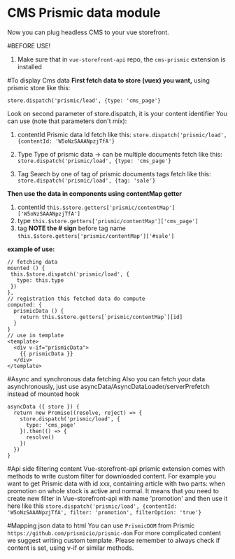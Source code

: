 # CMS Prismic data module
Now you can plug headless CMS to your vue storefront.

#BEFORE USE!
1. Make sure that in `vue-storefront-api` repo, the `cms-prismic` extension is installed

#To display Cms data
**First fetch data to store (vuex) you want,** using prismic store like this:

`store.dispatch('prismic/load', {type: 'cms_page'}`

Look on second parameter of store.dispatch, it is your content identifier
You can use (note that parameters don't mix):
1. contentId 
Prismic data Id
fetch like this: `store.dispatch('prismic/load', {contentId: 'W5oNzSAAANpzjTfA'}`

2. Type
Type of prismic data -> can be multiple documents
fetch like this: `store.dispatch('prismic/load', {type: 'cms_page'}`

3. Tag
Search by one of tag of prismic documents tags 
fetch like this: `store.dispatch('prismic/load', {tag: 'sale'}`

**Then use the data in components using contentMap getter**
1. contentId `this.$store.getters['prismic/contentMap']['W5oNzSAAANpzjTfA']`
2. type `this.$store.getters['prismic/contentMap']['cms_page']`
3. tag **NOTE the # sign** before tag name `this.$store.getters['prismic/contentMap']['#sale']`

**example of use:**
```
// fetching data
mounted () {
 this.$store.dispatch('prismic/load', {
   type: this.type
 })
},
// registration this fetched data do compute
computed: {
  prismicData () {
    return this.$store.getters[`prismic/contentMap`][id]
  }
}
// use in template
<template>
  <div v-if="prismicData">
    {{ prismicData }}
  </div>
</template>
```

#Async and synchronous data fetching 
Also you can fetch your data asynchronously, just use asyncData/AsyncDataLoader/serverPrefetch instead of mounted hook
```
asyncData ({ store }) {
  return new Promise((resolve, reject) => {
    store.dispatch('prismic/load', {
      type: 'cms_page'
    }).then(() => {
      resolve()
    })
  })
}
```
#Api side filtering content
Vue-storefront-api prismic extension comes with methods to write custom filter for downloaded content. For example you want to get Prismic data with id xxx, containing
article with two parts: when promotion on whole stock is active and normal. It means that you need to create new filter in Vue-storefront-api with name 'promotion'
and then use it here like this
`store.dispatch('prismic/load', {contentId: 'W5oNzSAAANpzjTfA', filter: 'promotion', filterOption: 'true'}`

#Mapping json data to html
You can use `PrismicDOM` from Prismic `https://github.com/prismicio/prismic-dom`
For more complicated content we suggest writing custom template. Please remember to always check if content is set, using v-if or similar methods. 

```
